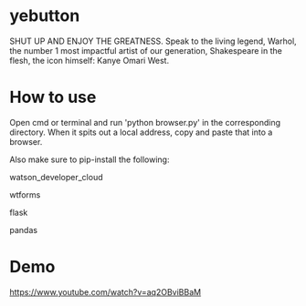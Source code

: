 # yebutton
SHUT UP AND ENJOY THE GREATNESS. Speak to the living legend, Warhol, the number 1 most impactful artist of our generation, Shakespeare in the flesh, the icon himself: Kanye Omari West.

# How to use
Open cmd or terminal and run 'python browser.py' in the corresponding directory. When it spits out a local address, copy and paste that into a browser.

Also make sure to pip-install the following:

watson_developer_cloud

wtforms

flask

pandas

# Demo
https://www.youtube.com/watch?v=aq2OBviBBaM
